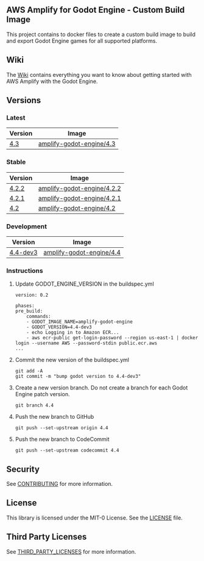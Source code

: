 ## AWS Amplify for Godot Engine - Custom Build Image

This project contains to docker files to create a custom build image to build and export Godot Engine games for all supported platforms.

## Wiki

The [Wiki](https://github.com/aws-samples/amplify-godot-engine/wiki) contains everything you want to know about getting started with AWS Amplify with the Godot Engine.

## Versions

### Latest

| Version | Image |
| --- | --- | 
| [4.3](https://godotengine.org/download/archive/4.3-stable) | [amplify-godot-engine/4.3]() |

### Stable

| Version | Image |
| --- | --- | 
| [4.2.2](https://godotengine.org/download/archive/4.2.2-stable) | [amplify-godot-engine/4.2.2]() |
| [4.2.1](https://godotengine.org/download/archive/4.2.1-stable) | [amplify-godot-engine/4.2.1]() |
| [4.2](https://godotengine.org/download/archive/4.2-stable) | [amplify-godot-engine/4.2]() |

### Development

| Version | Image |
| --- | --- | 
| [4.4-dev3](https://godotengine.org/download/archive/4.4-dev3) | [amplify-godot-engine/4.4]() |

### Instructions

1. Update GODOT_ENGINE_VERSION in the buildspec.yml
    ```
    version: 0.2

    phases:
    pre_build:
        commands:
        - GODOT_IMAGE_NAME=amplify-godot-engine
        - GODOT_VERSION=4.4-dev3
        - echo Logging in to Amazon ECR...
        - aws ecr-public get-login-password --region us-east-1 | docker login --username AWS --password-stdin public.ecr.aws
    ...
    ```
2. Commit the new version of the buildspec.yml
    ```
    git add -A
    git commit -m "bump godot version to 4.4-dev3"
    ```
3. Create a new version branch. Do not create a branch for each Godot Engine patch version.
    ```
    git branch 4.4
    ```
4. Push the new branch to GitHub
    ```
    git push --set-upstream origin 4.4
    ```
5. Push the new branch to CodeCommit
    ```
    git push --set-upstream codecommit 4.4
    ```

## Security

See [CONTRIBUTING](CONTRIBUTING.md#security-issue-notifications) for more information.

## License

This library is licensed under the MIT-0 License. See the [LICENSE](LICENSE.md) file.

## Third Party Licenses

See [THIRD_PARTY_LICENSES](THIRD_PARTY_LICENSES.md) for more information.
